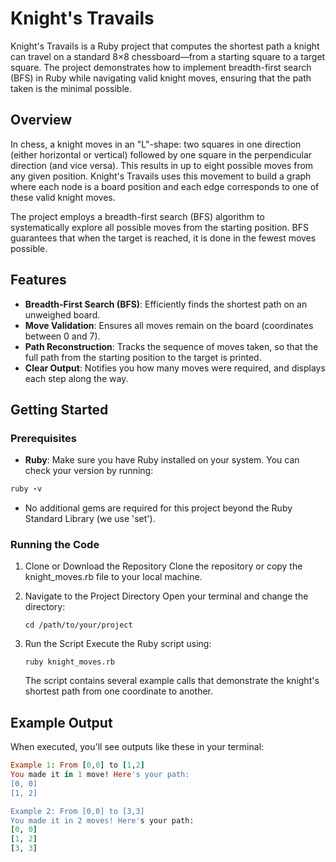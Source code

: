 # Knight's Travails

Knight's Travails is a Ruby project that computes the shortest path a knight can travel on a standard 8×8 chessboard—from a starting square to a target square. The project demonstrates how to implement breadth-first search (BFS) in Ruby while navigating valid knight moves, ensuring that the path taken is the minimal possible.

## Overview

In chess, a knight moves in an "L"-shape: two squares in one direction (either horizontal or vertical) followed by one square in the perpendicular direction (and vice versa). This results in up to eight possible moves from any given position. Knight's Travails uses this movement to build a graph where each node is a board position and each edge corresponds to one of these valid knight moves.

The project employs a breadth-first search (BFS) algorithm to systematically explore all possible moves from the starting position. BFS guarantees that when the target is reached, it is done in the fewest moves possible.

## Features
- **Breadth-First Search (BFS)**: Efficiently finds the shortest path on an unweighed board.
- **Move Validation**: Ensures all moves remain on the board (coordinates between 0 and 7).
- **Path Reconstruction**: Tracks the sequence of moves taken, so that the full path from the starting position to the target is printed.
- **Clear Output**: Notifies you how many moves were required, and displays each step along the way.

## Getting Started

### Prerequisites
- **Ruby**: Make sure you have Ruby installed on your system. You can check your version by running:
```ruby
ruby -v
```
- No additional gems are required for this project beyond the Ruby Standard Library (we use 'set').

### Running the Code
1. Clone or Download the Repository
   Clone the repository or copy the knight_moves.rb file to your local machine.

2. Navigate to the Project Directory
   Open your terminal and change the directory:
   ```
   cd /path/to/your/project
   ```
3. Run the Script
   Execute the Ruby script using:
   ```
   ruby knight_moves.rb
   ```
   The script contains several example calls that demonstrate the knight's shortest path from one coordinate to another.

## Example Output

When executed, you'll see outputs like these in your terminal:
``` ruby
Example 1: From [0,0] to [1,2]
You made it in 1 move! Here's your path:
[0, 0]
[1, 2]

Example 2: From [0,0] to [3,3]
You made it in 2 moves! Here's your path:
[0, 0]
[1, 2]
[3, 3]
```
